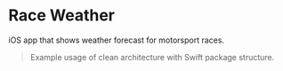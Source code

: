 # Race Weather

iOS app that shows weather forecast for motorsport races. 

> Example usage of clean architecture with Swift package structure.